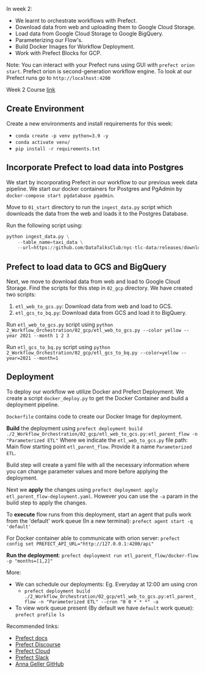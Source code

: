 In week 2:
- We learnt to orchestrate workflows with Prefect.
- Download data from web and uploading them to Google Cloud Storage.
- Load data from Google Cloud Storage to Google BigQuery.
- Parameterizing our Flow's.
- Build Docker Images for Workflow Deployment.
- Work with Prefect Blocks for GCP.

Note: You can interact with your Prefect runs using GUI with `prefect orion start`. Prefect orion is second-generation workflow engine. To look at our Prefect runs go to `http://localhost:4200`

Week 2 Course [link](https://github.com/DataTalksClub/data-engineering-zoomcamp/tree/main/week_2_workflow_orchestration)

## Create Environment
Create a new environments and install requirements for this week: 
- `conda create -p venv python=3.9 -y`
- `conda activate venv/`
- `pip install -r requirements.txt`

## Incorporate Prefect to load data into Postgres
We start by incorporating Prefect in our workflow to our previous week data pipeline. We start our docker containers for Postgres and PgAdmin by `docker-compose start pgdatabase pgadmin`.

Move to `01_start` directory to run the `ingest_data.py` script which downloads the data from the web and loads it to the Postgres Database.

Run the following script using:

```python
python ingest_data.py \
    --table_name=taxi_data \
    --url=https://github.com/DataTalksClub/nyc-tlc-data/releases/download/yellow/yellow_tripdata_2021-07.csv.gz
```

## Prefect to load data to GCS and BigQuery
Next, we move to download data from web and load to Google Cloud Storage. Find the scripts for this step in `02_gcp` directory. We have created two scripts:

1. `etl_web_to_gcs.py`: Download data from web and load to GCS.
2. `etl_gcs_to_bq.py`: Download data from GCS and load it to BigQuery.

Run `etl_web_to_gcs.py` script using `python 2_Workflow_Orchestration/02_gcp/etl_web_to_gcs.py --color yellow --year 2021 --month 1 2 3`

Run `etl_gcs_to_bq.py` script using `python 2_Workflow_Orchestration/02_gcp/etl_gcs_to_bq.py --color=yellow --year=2021 --month=1`

## Deployment
To deploy our workflow we utilize Docker and Prefect Deployment. We create a script `docker_deploy.py` to get the Docker Container and build a deployment pipeline.

`Dockerfile` contains code to create our Docker Image for deployment.

**Build** the deployment using `prefect deployment build ./2_Workflow_Orchestration/02_gcp/etl_web_to_gcs.py:etl_parent_flow -n "Parameterized ETL"` Where we indicate the `etl_web_to_gcs.py` file path: Main flow starting point `etl_parent_flow`. Provide it a name `Parameterized ETL`.

Build step will create a yaml file with all the necessary information where you can change parameter values and more before applying the deployment.

Next we **apply** the changes using `prefect deployment apply etl_parent_flow-deployment.yaml`. However you can use the `-a` param in the build step to apply the changes.

To **execute** flow runs from this deployment, start an agent that pulls work from the 'default' work queue (In a new terminal): `prefect agent start -q 'default'`

For Docker container able to communicate with orion server: `prefect config set PREFECT_API_URL="http://127.0.0.1:4200/api"`

**Run the deployment**: `prefect deployment run etl_parent_flow/docker-flow -p "months=[1,2]"`

More:
  - We can schedule our deployments: Eg. Everyday at 12:00 am using cron
    - `prefect deployment build ./2_Workflow_Orchestration/02_gcp/etl_web_to_gcs.py:etl_parent_flow -n "Parameterized ETL" --cron "0 0 * * *" -a`
  - To view work queue present (By default we have `default` work queue): `prefect profile ls`

Recommended links:
  - [Prefect docs](https://docs.prefect.io/)
  - [Prefect Discourse](https://discourse.prefect.io/)
  - [Prefect Cloud](https://app.prefect.cloud/)
  - [Prefect Slack](https://prefect-community.slack.com/)
  - [Anna Geller GitHub](https://github.com/anna-geller)
